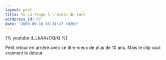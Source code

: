 ```yaml
---
layout: post
title: Yo La Tengo à l'école du rock
wordpress_id: 67
date: "2009-09-16 08:31:47 +0200"
---
```


{% youtube d_LkAAzCQrQ %}

Petit retour en arrière avec ce titre vieux de plus de 10 ans. Mais le clip vaut
vraiment le détour.
